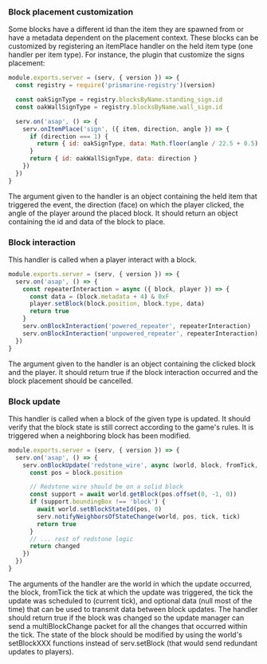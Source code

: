 ### Block placement customization

Some blocks have a different id than the item they are spawned from or have a metadata dependent on the placement context. These blocks can be customized by registering an itemPlace handler on the held item type (one handler per item type). For instance, the plugin that customize the signs placement:

```javascript
module.exports.server = (serv, { version }) => {
  const registry = require('prismarine-registry')(version)

  const oakSignType = registry.blocksByName.standing_sign.id
  const oakWallSignType = registry.blocksByName.wall_sign.id

  serv.on('asap', () => {
    serv.onItemPlace('sign', ({ item, direction, angle }) => {
      if (direction === 1) {
        return { id: oakSignType, data: Math.floor(angle / 22.5 + 0.5) & 0xF }
      }
      return { id: oakWallSignType, data: direction }
    })
  })
}
```

The argument given to the handler is an object containing the held item that triggered the event, the direction (face) on which the player clicked, the angle of the player around the placed block. It should return an object containing the id and data of the block to place.

### Block interaction

This handler is called when a player interact with a block.

```javascript
module.exports.server = (serv, { version }) => {
  serv.on('asap', () => {
    const repeaterInteraction = async ({ block, player }) => {
      const data = (block.metadata + 4) & 0xF
      player.setBlock(block.position, block.type, data)
      return true
    }
    serv.onBlockInteraction('powered_repeater', repeaterInteraction)
    serv.onBlockInteraction('unpowered_repeater', repeaterInteraction)
  })
}
```

The argument given to the handler is an object containing the clicked block and the player. It should return true if the block interaction occurred and the block placement should be cancelled.

### Block update

This handler is called when a block of the given type is updated. It should verify that the block state is still correct according to the game's rules. It is triggered when a neighboring block has been modified.

```javascript
module.exports.server = (serv, { version }) => {
  serv.on('asap', () => {
    serv.onBlockUpdate('redstone_wire', async (world, block, fromTick, tick, data) => {
      const pos = block.position

      // Redstone wire should be on a solid block
      const support = await world.getBlock(pos.offset(0, -1, 0))
      if (support.boundingBox !== 'block') {
        await world.setBlockStateId(pos, 0)
        serv.notifyNeighborsOfStateChange(world, pos, tick, tick)
        return true
      }
      // ... rest of redstone logic
      return changed
    })
  })
}
```

The arguments of the handler are the world in which the update occurred, the block, fromTick the tick at which the update was triggered, the tick the update was scheduled to (current tick), and optional data (null most of the time) that can be used to transmit data between block updates. The handler should return true if the block was changed so the update manager can send a multiBlockChange packet for all the changes that occurred within the tick. The state of the block should be modified by using the world's setBlockXXX functions instead of serv.setBlock (that would send redundant updates to players).
